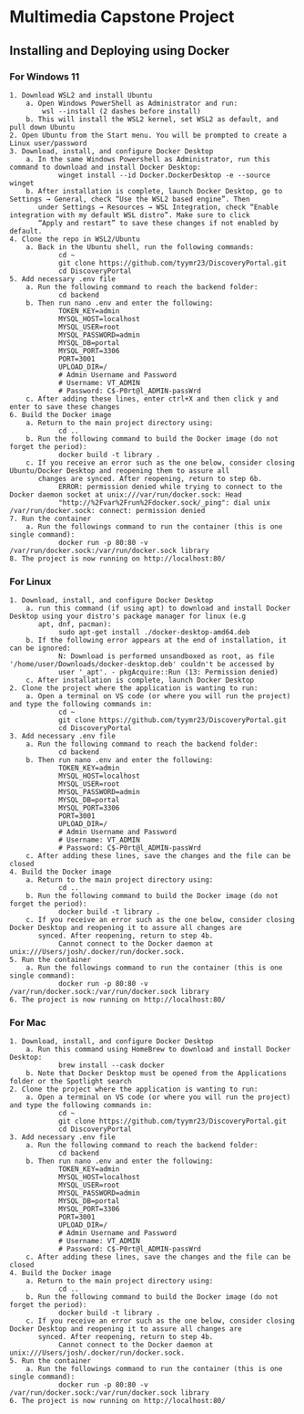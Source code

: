 # Multimedia Capstone Project

## Installing and Deploying using Docker

### For Windows 11

    1. Download WSL2 and install Ubuntu
        a. Open Windows PowerShell as Administrator and run:
            wsl --install (2 dashes before install)
        b. This will install the WSL2 kernel, set WSL2 as default, and pull down Ubuntu
    2. Open Ubuntu from the Start menu. You will be prompted to create a Linux user/password
    3. Download, install, and configure Docker Desktop
        a. In the same Windows Powershell as Administrator, run this command to download and install Docker Desktop:
                winget install --id Docker.DockerDesktop -e --source winget
        b. After installation is complete, launch Docker Desktop, go to Settings → General, check “Use the WSL2 based engine”. Then
           under Settings → Resources → WSL Integration, check “Enable integration with my default WSL distro”. Make sure to click
           “Apply and restart” to save these changes if not enabled by default.
    4. Clone the repo in WSL2/Ubuntu
        a. Back in the Ubuntu shell, run the following commands:
                cd ~
                git clone https://github.com/tyymr23/DiscoveryPortal.git
                cd DiscoveryPortal
    5. Add necessary .env file
        a. Run the following command to reach the backend folder:
                cd backend
        b. Then run nano .env and enter the following:
                TOKEN_KEY=admin
                MYSQL_HOST=localhost
                MYSQL_USER=root
                MYSQL_PASSWORD=admin
                MYSQL_DB=portal
                MYSQL_PORT=3306
                PORT=3001
                UPLOAD_DIR=/
                # Admin Username and Password
                # Username: VT_ADMIN
                # Password: C$-P0rt@l_ADMIN-passWrd
        c. After adding these lines, enter ctrl+X and then click y and enter to save these changes
    6. Build the Docker image
        a. Return to the main project directory using:
                cd ..
        b. Run the following command to build the Docker image (do not forget the period):
                docker build -t library .
        c. If you receive an error such as the one below, consider closing Ubuntu/Docker Desktop and reopening them to assure all
           changes are synced. After reopening, return to step 6b.
                ERROR: permission denied while trying to connect to the Docker daemon socket at unix:///var/run/docker.sock: Head
                "http://%2Fvar%2Frun%2Fdocker.sock/_ping": dial unix /var/run/docker.sock: connect: permission denied
    7. Run the container
        a. Run the followings command to run the container (this is one single command):
                docker run -p 80:80 -v /var/run/docker.sock:/var/run/docker.sock library
    8. The project is now running on http://localhost:80/

### For Linux

    1. Download, install, and configure Docker Desktop
        a. run this command (if using apt) to download and install Docker Desktop using your distro's package manager for linux (e.g
           apt, dnf, pacman): 
                sudo apt-get install ./docker-desktop-amd64.deb
        b. If the following error appears at the end of installation, it can be ignored:
                N: Download is performed unsandboxed as root, as file '/home/user/Downloads/docker-desktop.deb' couldn't be accessed by
                user '_apt'. - pkgAcquire::Run (13: Permission denied)
        c. After installation is complete, launch Docker Desktop
    2. Clone the project where the application is wanting to run:
        a. Open a terminal on VS code (or where you will run the project) and type the following commands in:
                cd ~
                git clone https://github.com/tyymr23/DiscoveryPortal.git
                cd DiscoveryPortal
    3. Add necessary .env file
        a. Run the following command to reach the backend folder:
                cd backend
        b. Then run nano .env and enter the following:
                TOKEN_KEY=admin
                MYSQL_HOST=localhost
                MYSQL_USER=root
                MYSQL_PASSWORD=admin
                MYSQL_DB=portal
                MYSQL_PORT=3306
                PORT=3001
                UPLOAD_DIR=/
                # Admin Username and Password
                # Username: VT_ADMIN
                # Password: C$-P0rt@l_ADMIN-passWrd
        c. After adding these lines, save the changes and the file can be closed
    4. Build the Docker image
        a. Return to the main project directory using:
                cd ..
        b. Run the following command to build the Docker image (do not forget the period):
                docker build -t library .
        c. If you receive an error such as the one below, consider closing Docker Desktop and reopening it to assure all changes are
           synced. After reopening, return to step 4b.
                Cannot connect to the Docker daemon at unix:///Users/josh/.docker/run/docker.sock.
    5. Run the container
        a. Run the followings command to run the container (this is one single command):
                docker run -p 80:80 -v /var/run/docker.sock:/var/run/docker.sock library
    6. The project is now running on http://localhost:80/

### For Mac

    1. Download, install, and configure Docker Desktop
        a. Run this command using HomeBrew to download and install Docker Desktop: 
                brew install --cask docker
        b. Note that Docker Desktop must be opened from the Applications folder or the Spotlight search
    2. Clone the project where the application is wanting to run:
        a. Open a terminal on VS code (or where you will run the project) and type the following commands in:
                cd ~
                git clone https://github.com/tyymr23/DiscoveryPortal.git
                cd DiscoveryPortal
    3. Add necessary .env file
        a. Run the following command to reach the backend folder:
                cd backend
        b. Then run nano .env and enter the following:
                TOKEN_KEY=admin
                MYSQL_HOST=localhost
                MYSQL_USER=root
                MYSQL_PASSWORD=admin
                MYSQL_DB=portal
                MYSQL_PORT=3306
                PORT=3001
                UPLOAD_DIR=/
                # Admin Username and Password
                # Username: VT_ADMIN
                # Password: C$-P0rt@l_ADMIN-passWrd
        c. After adding these lines, save the changes and the file can be closed
    4. Build the Docker image
        a. Return to the main project directory using:
                cd ..
        b. Run the following command to build the Docker image (do not forget the period):
                docker build -t library .
        c. If you receive an error such as the one below, consider closing Docker Desktop and reopening it to assure all changes are
           synced. After reopening, return to step 4b.
                Cannot connect to the Docker daemon at unix:///Users/josh/.docker/run/docker.sock.
    5. Run the container
        a. Run the followings command to run the container (this is one single command):
                docker run -p 80:80 -v /var/run/docker.sock:/var/run/docker.sock library
    6. The project is now running on http://localhost:80/





